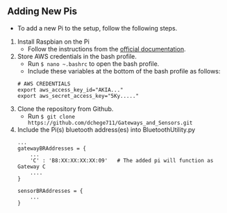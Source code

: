 ## Adding New Pis
* To add a new Pi to the setup, follow the following steps.

1. Install Raspbian on the Pi
	* Follow the instructions from the [official documentation](https://www.raspberrypi.org/downloads/).
2. Store AWS credentials in the bash profile.
	* Run `$ nano ~.bashrc` to open the bash profile.
	* Include these variables at the bottom of the bash profile as follows:
	````
	# AWS CREDENTIALS
	export aws_access_key_id="AKIA..."
	export aws_secret_access_key="5Ky....."
	````
3. Clone the repository from Github.
	* Run `$ git clone https://github.com/dchege711/Gateways_and_Sensors.git`
4. Include the Pi(s) bluetooth address(es) into BluetoothUtility.py
	````
	...
	gatewayBRAddresses = {
		...
    	'C' : 'B8:XX:XX:XX:XX:09'	# The added pi will function as Gateway C
    	....
	}

	sensorBRAddresses = {
    	...
	}
	````